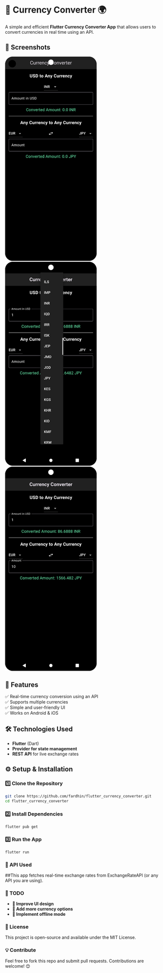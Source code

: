 # 💱 Currency Converter 🌍
A simple and efficient **Flutter Currency Converter App** that allows users to convert currencies in real time using an API.

## 📸 Screenshots
<img src="assets/home.png" width="300"> <img src="assets/currency.png" width="300"><img src="assets/result.png" width="300">

## 🚀 Features
✅ Real-time currency conversion using an API  
✅ Supports multiple currencies  
✅ Simple and user-friendly UI  
✅ Works on Android & iOS

## 🛠️ Technologies Used
- **Flutter** (Dart)
- **Provider for state management**
- **REST API** for live exchange rates

## ⚙️ Setup & Installation

### 1️⃣ Clone the Repository
```sh
git clone https://github.com/fardhin/flutter_currency_converter.git
cd flutter_currency_converter
```

### 2️⃣ Install Dependencies
```sh
flutter pub get
```

### 3️⃣ Run the App

```sh
flutter run
```  

### 🔗 API Used
##This app fetches real-time exchange rates from ExchangeRateAPI (or any API you are using).

### 🎯 TODO
- **🚀 Improve UI design** 
- **💱 Add more currency options**
- **📶 Implement offline mode** 

### 📄 License
This project is open-source and available under the MIT License.

### 💡 Contribute
Feel free to fork this repo and submit pull requests. Contributions are welcome! 😊

